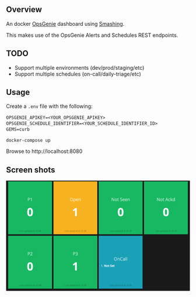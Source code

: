 ## Overview

An docker [OpsGenie](https://opsgenie.com) dashboard using [Smashing](https://smashing.github.io/).

This makes use of the OpsGenie Alerts and Schedules REST endpoints.

## TODO

- Support multiple environments (dev/prod/staging/etc)
- Support multiple schedules (on-call/daily-triage/etc)

## Usage

Create a `.env` file with the following:

```
OPSGENIE_APIKEY=<YOUR_OPSGENIE_APIKEY>
OPSGENIE_SCHEDULE_IDENTIFIER=<YOUR_SCHEDULE_IDENTIFIER_ID>
GEMS=curb
```

```
docker-compose up
```

Browse to http://localhost:8080

## Screen shots

![Index Page](docs/opsgenie.png)
